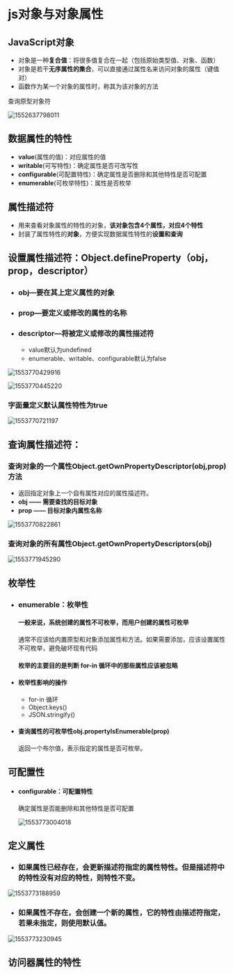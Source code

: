 # js对象与对象属性

## JavaScript对象

+ 对象是一种**复合值**：将很多值复合在一起（包括原始类型值、对象、函数）
+ 对象是若干**无序属性的集合**，可以直接通过属性名来访问对象的属性（键值对）
+ 函数作为某一个对象的属性时，称其为该对象的方法



查询原型对象符

![1552637798011](C:\Users\Administrator\AppData\Roaming\Typora\typora-user-images\1552637798011.png)

## 数据属性的特性

+ **value**(属性的值)：对应属性的值
+ **writable**(可写特性)：确定属性是否可改写性
+ **configurable**(可配置特性)：确定属性是否删除和其他特性是否可配置
+ **enumerable**(可枚举特性)：属性是否枚举

## 属性描述符

+ 用来查看对象属性的特性的对象，**该对象包含4个属性，对应4个特性**
+ 封装了属性特性的**对象**，方便实现数据属性特性的**设置和查询**

## 设置属性描述符：Object.defineProperty（obj，prop，descriptor）

+ ### obj—要在其上定义属性的对象

+ ### prop—要定义或修改的属性的名称

+ ### descriptor—将被定义或修改的属性描述符

  + value默认为undefined
  + enumerable、writable、configurable默认为false

![1553770429916](C:\Users\Administrator\AppData\Roaming\Typora\typora-user-images\1553770429916.png)

![1553770445220](C:\Users\Administrator\AppData\Roaming\Typora\typora-user-images\1553770445220.png)



### 字面量定义默认属性特性为true

![1553770721197](C:\Users\Administrator\AppData\Roaming\Typora\typora-user-images\1553770721197.png)



## 查询属性描述符：

### 查询对象的一个属性Object.getOwnPropertyDescriptor(obj,prop) 方法

+ 返回指定对象上一个自有属性对应的属性描述符。
+ **obj —— 需要查找的目标对象**
+ **prop —— 目标对象内属性名称**

![1553770822861](C:\Users\Administrator\AppData\Roaming\Typora\typora-user-images\1553770822861.png)

### 查询对象的所有属性Object.getOwnPropertyDescriptors(obj)

![1553771945290](C:\Users\Administrator\AppData\Roaming\Typora\typora-user-images\1553771945290.png)



## 枚举性

+ ### enumerable：枚举性

  #### 一般来说，系统创建的属性不可枚举，而用户创建的属性可枚举

  通常不应该给内置原型和对象添加属性和方法。如果需要添加，应该设置属性不可枚举，避免破坏现有代码

  #### 枚举的主要目的是判断 for-in 循环中的那些属性应该被忽略

+ #### 枚举性影响的操作

  + for-in 循环
  + Object.keys()
  + JSON.stringify()

+ #### 查询属性的可枚举性obj.propertyIsEnumerable(prop)

  返回一个布尔值，表示指定的属性是否可枚举。

## 可配置性

+ #### configurable：可配置特性
   确定属性是否能删除和其他特性是否可配置

  ![1553773004018](C:\Users\Administrator\AppData\Roaming\Typora\typora-user-images\1553773004018.png)

## 定义属性

+ ### 如果属性已经存在，会更新描述符指定的属性特性。但是描述符中的特性没有对应的特性，则特性不变。

![1553773188959](C:\Users\Administrator\AppData\Roaming\Typora\typora-user-images\1553773188959.png)

+ ### 如果属性不存在，会创建一个新的属性，它的特性由描述符指定，若果未指定，则使用默认值。

![1553773230945](C:\Users\Administrator\AppData\Roaming\Typora\typora-user-images\1553773230945.png)





## 访问器属性的特性

